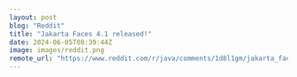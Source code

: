 ```yaml
---
layout: post
blog: "Reddit"
title: "Jakarta Faces 4.1 released!"
date: 2024-06-05T08:39:44Z
image: images/reddit.png
remote_url: "https://www.reddit.com/r/java/comments/1d8l1gm/jakarta_faces_41_released/"
---
```

